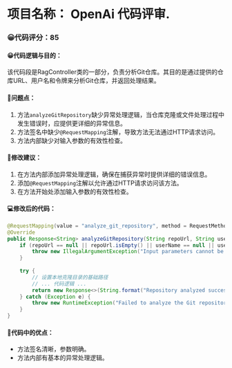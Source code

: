 # 项目名称： OpenAi 代码评审.
### 😀代码评分：85
#### 😀代码逻辑与目的：
该代码段是RagController类的一部分，负责分析Git仓库。其目的是通过提供的仓库URL、用户名和令牌来分析Git仓库，并返回处理结果。

#### 🤔问题点：
1. 方法`analyzeGitRepository`缺少异常处理逻辑，当仓库克隆或文件处理过程中发生错误时，应提供更详细的异常信息。
2. 方法签名中缺少`@RequestMapping`注解，导致方法无法通过HTTP请求访问。
3. 方法内部缺少对输入参数的有效性检查。

#### 🎯修改建议：
1. 在方法内部添加异常处理逻辑，确保在捕获异常时提供详细的错误信息。
2. 添加`@RequestMapping`注解以允许通过HTTP请求访问该方法。
3. 在方法开始处添加输入参数的有效性检查。

#### 💻修改后的代码：
```java
@RequestMapping(value = "analyze_git_repository", method = RequestMethod.POST)
@Override
public Response<String> analyzeGitRepository(String repoUrl, String userName, String token) throws Exception {
    if (repoUrl == null || repoUrl.isEmpty() || userName == null || userName.isEmpty() || token == null || token.isEmpty()) {
        throw new IllegalArgumentException("Input parameters cannot be null or empty.");
    }
    
    try {
        // 设置本地克隆目录的基础路径
        // ... 代码逻辑 ...
        return new Response<>(String.format("Repository analyzed successfully: %s", repoUrl));
    } catch (Exception e) {
        throw new RuntimeException("Failed to analyze the Git repository.", e);
    }
}
```

#### 🌟代码中的优点：
- 方法签名清晰，参数明确。
- 方法内部有基本的异常处理逻辑。